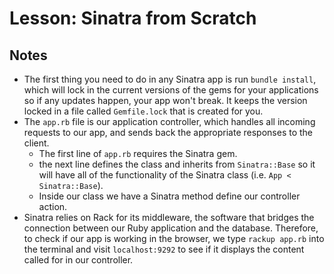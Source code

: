 # Lesson: Sinatra from Scratch

## Notes

- The first thing you need to do in any Sinatra app is run `bundle install`, which will lock in the current versions of the gems for your applications so if any updates happen, your app won't break. It keeps the version locked in a file called `Gemfile.lock` that is created for you.
- The `app.rb` file is our application controller, which handles all incoming requests to our app, and sends back the appropriate responses to the client.
  - The first line of `app.rb` requires the Sinatra gem.
  - the next line defines the class and inherits from `Sinatra::Base` so it will have all of the functionality of the Sinatra class (i.e. `App < Sinatra::Base`).
  - Inside our class we have a Sinatra method define our controller action.
- Sinatra relies on Rack for its middleware, the software that bridges the connection between our Ruby application and the database. Therefore, to check if our app is working in the browser, we type `rackup app.rb` into the terminal and visit `localhost:9292` to see if it displays the content called for in our controller.
